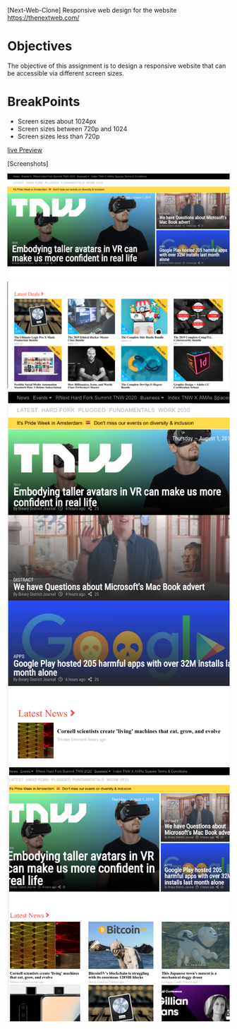 [Next-Web-Clone]
Responsive web design for the website https://thenextweb.com/

# Objectives
The objective of this assignment is to design a responsive website that can be accessible via different screen sizes.

# BreakPoints 
- Screen sizes about 1024px
- Screen sizes between 720p and 1024
- Screen sizes less than 720p

[live Preview](https://raw.githack.com/rmauritsson/Next-Web-Clone/media-queries/index.html)

[Screenshots]

<img src="images/screenshots/image1.png" alt="Screenshot 1">
<img src="images/screenshots/image2.png" alt="Screenshot 2">
<img src="images/screenshots/image3.png" alt="Screenshot 3">
<img src="images/screenshots/image4.png" alt="Screenshot 4">